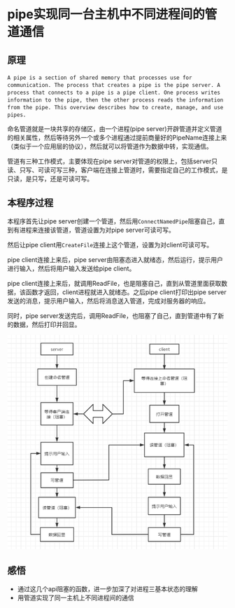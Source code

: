 # pipe实现同一台主机中不同进程间的管道通信

## 原理

`A pipe is a section of shared memory that processes use for communication. The process that creates a pipe is the pipe server. A process that connects to a pipe is a pipe client. One process writes information to the pipe, then the other process reads the information from the pipe. This overview describes how to create, manage, and use pipes.`

命名管道就是一块共享的存储区，由一个进程(pipe server)开辟管道并定义管道的相关属性，然后等待另外一个或多个进程通过提前商量好的PipeName连接上来（类似于一个应用层的协议），然后就可以将管道作为数据中转，实现通信。

管道有三种工作模式，主要体现在pipe server对管道的权限上，包括server只读、只写、可读可写三种，客户端在连接上管道时，需要指定自己的工作模式，是只读，是只写，还是可读可写。



## 本程序过程

本程序首先让pipe server创建一个管道，然后用`ConnectNamedPipe`阻塞自己，直到有进程来连接该管道，管道设置为对pipe server可读可写。

然后让pipe client用`CreateFile`连接上这个管道，设置为对client可读可写。

pipe client连接上来后，pipe server由阻塞态进入就绪态，然后运行，提示用户进行输入，然后将用户输入发送给pipe client。

pipe client连接上来后，就调用ReadFile，也是阻塞自己，直到从管道里面获取数据，该函数才返回，client进程就进入就绪态。之后pipe client打印出pipe server发送的消息，提示用户输入，然后将消息送入管道，完成对服务器的响应。

同时，pipe server发送完后，调用ReadFile，也阻塞了自己，直到管道中有了新的数据，然后打印并回显。

![image-20211108200851456](https://raw.githubusercontent.com/whr819987540/pic/main/image-20211108200851456.png)



## 感悟

- 通过这几个api阻塞的函数，进一步加深了对进程三基本状态的理解
- 用管道实现了同一主机上不同进程间的通信